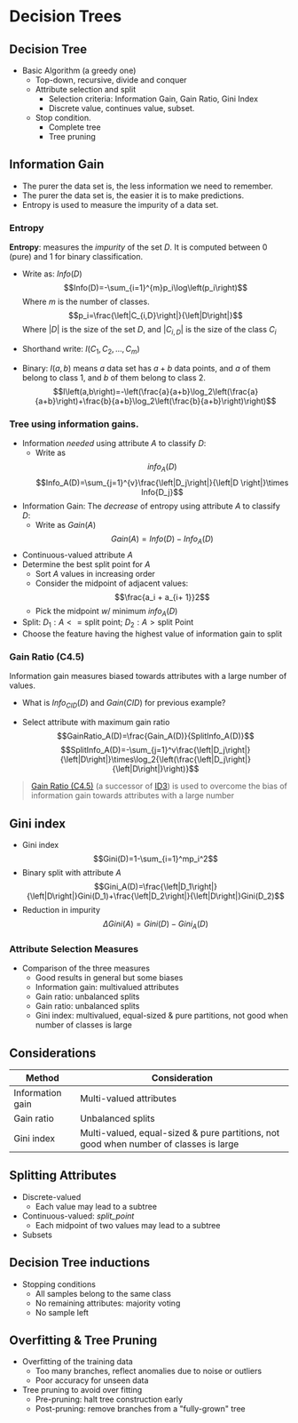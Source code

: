 # Decision Trees

## Decision Tree

* Basic Algorithm (a greedy one)
    * Top-down, recursive, divide and conquer
    * Attribute selection and split
        * Selection criteria: Information Gain, Gain Ratio, Gini Index
        * Discrete value, continues value, subset.
    * Stop condition.
        * Complete tree
        * Tree pruning

## Information Gain

* The purer the data set is, the less information we need to remember.
* The purer the data set is, the easier it is to make predictions.
* Entropy is used to measure the impurity of a data set.

### Entropy

**Entropy**: measures the *impurity* of the set $D$. It is computed between $0$ (pure) and $1$ for binary
classification.

* Write as: $Info(D)$ $$Info(D)=-\sum_{i=1}^{m}p_i\log\left(p_i\right)$$ Where $m$ is the number of classes.
  $$p_i=\frac{\left|C_{i,D}\right|}{\left|D\right|}$$
  Where $\left|D\right|$ is the size of the set $D$, and $\left|C_{i,D}\right|$ is the size of the class $C_i$
* Shorthand write: $I\left(C_1,C_2,\dots,C_m\right)$

* Binary: $I(a, b)$ means $a$ data set has $a+b$ data points, and $a$ of them belong to class 1, and $b$ of them belong
  to class 2.
  $$I\left(a,b\right)=-\left(\frac{a}{a+b}\log_2\left(\frac{a}{a+b}\right)+\frac{b}{a+b}\log_2\left(\frac{b}{a+b}\right)\right)$$

### Tree using information gains.

* Information *needed* using attribute $A$ to classify $D$:
    * Write as $$info_A(D)$$
      $$Info_A(D)=\sum_{j=1}^{v}\frac{\left|D_j\right|}{\left|D \right|}\times Info{D_j}$$
* Information Gain: The *decrease* of
  entropy using attribute $A$ to classify $D$:
    * Write as $Gain(A)$
      $$Gain(A)=Info(D)-Info_A(D)$$
* Continuous-valued attribute $A$
* Determine the best split point for $A$
    * Sort $A$ values in increasing order
    * Consider the midpoint of adjacent values: $$\frac{a_i + a_{i+ 1}}2$$
    * Pick the midpoint $w/$ minimum $info_A(D)$
* Split: $D_1: A <= \text{split point; } D_2: A > \text{split Point}$
* Choose the feature having the highest value of
  information gain to split

### Gain Ratio (C4.5)

Information gain measures biased towards attributes with a large number of values.

* What is $Info_{CID}(D)$ and $Gain(CID)$ for previous example?

* Select attribute with maximum gain ratio
  $$GainRatio_A(D)=\frac{Gain_A(D)}{SplitInfo_A(D)}$$
  $$SplitInfo_A(D)=-\sum_{j=1}^v\frac{\left|D_j\right|}{\left|D\right|}\times\log_2{\left(\frac{\left|D_j\right|}{\left|D\right|}\right)}$$

> [Gain Ratio (C4.5)](https://en.wikipedia.org/wiki/C4.5_algorithm) (a successor
> of [ID3](https://en.wikipedia.org/wiki/ID3_algorithm)) is used to overcome the bias of information gain towards
> attributes with a large number

## Gini index

* Gini index $$Gini(D)=1-\sum_{i=1}^mp_i^2$$
* Binary split with attribute $A$
  $$Gini_A(D)=\frac{\left|D_1\right|}{\left|D\right|}Gini(D_1)+\frac{\left|D_2\right|}{\left|D\right|}Gini(D_2)$$
* Reduction in impurity $$\Delta Gini(A)=Gini(D)-Gini_A(D)$$

### Attribute Selection Measures

* Comparison of the three measures
    * Good results in general but some biases
    * Information gain: multivalued attributes
    * Gain ratio: unbalanced splits
    * Gain ratio: unbalanced splits
    * Gini index: multivalued, equal-sized & pure partitions, not good when number of classes is large

## Considerations

| Method           | Consideration                                                                         |
|------------------|---------------------------------------------------------------------------------------|
| Information gain | Multi-valued attributes                                                               |
| Gain ratio       | Unbalanced splits                                                                     |
| Gini index       | Multi-valued, equal-sized & pure partitions, not good when number of classes is large |

## Splitting Attributes

* Discrete-valued
    * Each value may lead to a subtree
* Continuous-valued: *split_point*
    * Each midpoint of two values may lead to a subtree
* Subsets

## Decision Tree inductions

* Stopping conditions
    * All samples belong to the same class
    * No remaining attributes: majority voting
    * No sample left

## Overfitting & Tree Pruning

* Overfitting of the training data
    * Too many branches, reflect anomalies due to noise or outliers
    * Poor accuracy for unseen data
* Tree pruning to avoid over fitting
    * Pre-pruning: halt tree construction early
    * Post-pruning: remove branches from a "fully-grown" tree

